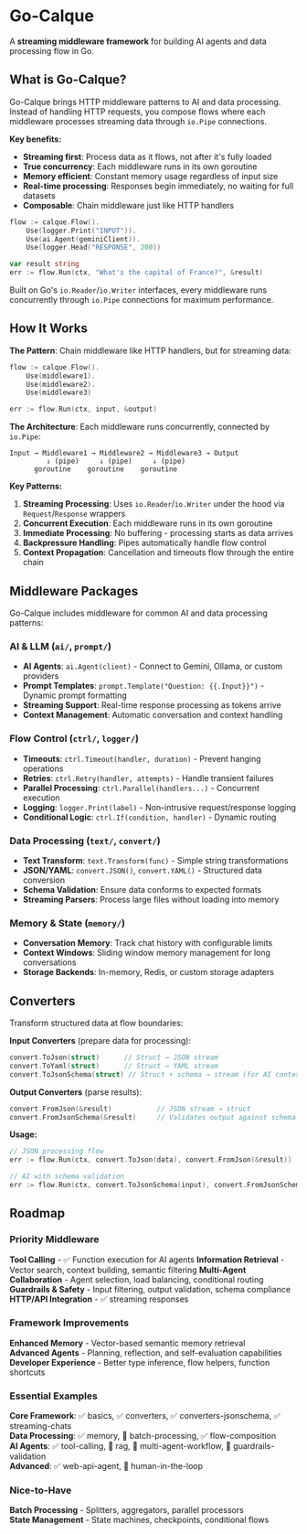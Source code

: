 # Go-Calque

A **streaming middleware framework** for building AI agents and data processing flow in Go.

## What is Go-Calque?

Go-Calque brings HTTP middleware patterns to AI and data processing. Instead of handling HTTP requests, you compose flows where each middleware processes streaming data through `io.Pipe` connections.

**Key benefits:**

- **Streaming first**: Process data as it flows, not after it's fully loaded
- **True concurrency**: Each middleware runs in its own goroutine
- **Memory efficient**: Constant memory usage regardless of input size
- **Real-time processing**: Responses begin immediately, no waiting for full datasets
- **Composable**: Chain middleware just like HTTP handlers

```go
flow := calque.Flow().
    Use(logger.Print("INPUT")).
    Use(ai.Agent(geminiClient)).
    Use(logger.Head("RESPONSE", 200))

var result string
err := flow.Run(ctx, "What's the capital of France?", &result)
```

Built on Go's `io.Reader`/`io.Writer` interfaces, every middleware runs concurrently through `io.Pipe` connections for maximum performance.

## How It Works

**The Pattern**: Chain middleware like HTTP handlers, but for streaming data:

```go
flow := calque.Flow().
    Use(middleware1).
    Use(middleware2).
    Use(middleware3)

err := flow.Run(ctx, input, &output)
```

**The Architecture**: Each middleware runs concurrently, connected by `io.Pipe`:

```
Input → Middleware1 → Middleware2 → Middleware3 → Output
         ↓ (pipe)     ↓ (pipe)     ↓ (pipe)
      goroutine    goroutine    goroutine
```

**Key Patterns:**

1. **Streaming Processing**: Uses `io.Reader`/`io.Writer` under the hood via `Request`/`Response` wrappers
2. **Concurrent Execution**: Each middleware runs in its own goroutine
3. **Immediate Processing**: No buffering - processing starts as data arrives
4. **Backpressure Handling**: Pipes automatically handle flow control
5. **Context Propagation**: Cancellation and timeouts flow through the entire chain

## Middleware Packages

Go-Calque includes middleware for common AI and data processing patterns:

### AI & LLM (`ai/`, `prompt/`)

- **AI Agents**: `ai.Agent(client)` - Connect to Gemini, Ollama, or custom providers
- **Prompt Templates**: `prompt.Template("Question: {{.Input}}")` - Dynamic prompt formatting
- **Streaming Support**: Real-time response processing as tokens arrive
- **Context Management**: Automatic conversation and context handling

### Flow Control (`ctrl/`, `logger/`)

- **Timeouts**: `ctrl.Timeout(handler, duration)` - Prevent hanging operations
- **Retries**: `ctrl.Retry(handler, attempts)` - Handle transient failures
- **Parallel Processing**: `ctrl.Parallel(handlers...)` - Concurrent execution
- **Logging**: `logger.Print(label)` - Non-intrusive request/response logging
- **Conditional Logic**: `ctrl.If(condition, handler)` - Dynamic routing

### Data Processing (`text/`, `convert/`)

- **Text Transform**: `text.Transform(func)` - Simple string transformations
- **JSON/YAML**: `convert.JSON()`, `convert.YAML()` - Structured data conversion
- **Schema Validation**: Ensure data conforms to expected formats
- **Streaming Parsers**: Process large files without loading into memory

### Memory & State (`memory/`)

- **Conversation Memory**: Track chat history with configurable limits
- **Context Windows**: Sliding window memory management for long conversations
- **Storage Backends**: In-memory, Redis, or custom storage adapters

## Converters

Transform structured data at flow boundaries:

**Input Converters** (prepare data for processing):

```go
convert.ToJson(struct)      // Struct → JSON stream
convert.ToYaml(struct)      // Struct → YAML stream
convert.ToJsonSchema(struct) // Struct + schema → stream (for AI context)
```

**Output Converters** (parse results):

```go
convert.FromJson(&result)           // JSON stream → struct
convert.FromJsonSchema(&result)     // Validates output against schema
```

**Usage:**

```go
// JSON processing flow
err := flow.Run(ctx, convert.ToJson(data), convert.FromJson(&result))

// AI with schema validation
err := flow.Run(ctx, convert.ToJsonSchema(input), convert.FromJsonSchema[Output](&result))
```

## Roadmap

### Priority Middleware

**Tool Calling** - ✅ Function execution for AI agents
**Information Retrieval** - Vector search, context building, semantic filtering
**Multi-Agent Collaboration** - Agent selection, load balancing, conditional routing  
**Guardrails & Safety** - Input filtering, output validation, schema compliance  
**HTTP/API Integration** - ✅ streaming responses

### Framework Improvements

**Enhanced Memory** - Vector-based semantic memory retrieval  
**Advanced Agents** - Planning, reflection, and self-evaluation capabilities  
**Developer Experience** - Better type inference, flow helpers, function shortcuts

### Essential Examples

**Core Framework**: ✅ basics, ✅ converters, ✅ converters-jsonschema, ✅ streaming-chats  
**Data Processing**: ✅ memory, 🔲 batch-processing, ✅ flow-composition  
**AI Agents**: ✅ tool-calling, 🔲 rag, 🔲 multi-agent-workflow, 🔲 guardrails-validation  
**Advanced**: ✅ web-api-agent, 🔲 human-in-the-loop

### Nice-to-Have

**Batch Processing** - Splitters, aggregators, parallel processors  
**State Management** - State machines, checkpoints, conditional flows

